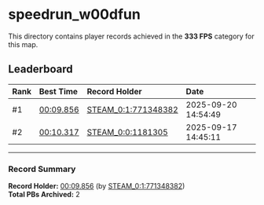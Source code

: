 # speedrun_w00dfun

This directory contains player records achieved in the **333 FPS** category for this map.

## Leaderboard

| Rank | Best Time | Record Holder | Date                |
| :--- | :-------- | :------------ | :------------------ |
| #1   | [00:09.856](./00009856_STEAM_0_1_771348382_20250920-145449.zip) | [STEAM_0:1:771348382](https://speedrun16.com/profile/STEAM_0:1:771348382)   | 2025-09-20 14:54:49 |
| #2   | [00:10.317](./00010317_STEAM_0_0_1181305_20250917-144511.zip) | [STEAM_0:0:1181305](https://speedrun16.com/profile/STEAM_0:0:1181305)   | 2025-09-17 14:45:11 |

---

### Record Summary
**Record Holder:** [00:09.856](./00009856_STEAM_0_1_771348382_20250920-145449.zip) (by [STEAM_0:1:771348382](https://speedrun16.com/profile/STEAM_0:1:771348382))  
**Total PBs Archived:** 2